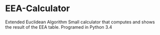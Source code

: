 # EEA-Calculator
Extended Euclidean Algorithm
Small calculator that computes and shows the result of the EEA table.
Programed in Python 3.4
